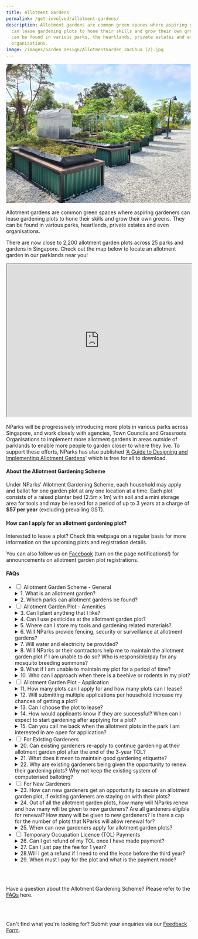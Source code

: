 ```yaml
---
title: Allotment Gardens
permalink: /get-involved/allotment-gardens/
description: Allotment gardens are common green spaces where aspiring gardeners
  can lease gardening plots to hone their skills and grow their own greens. They
  can be found in various parks, the heartlands, private estates and even
  organisations.
image: /images/Garden design/AllotmentGarden_JacChua (2).jpg
---
```

<style>
   summary {
        cursor: pointer;
        }
    
   summary:after {
        font-style: bold;
        }
</style>

<img src="/images/Garden%20design/allotment%20garden%20at%20jurong%20lake%20gardens%20west.jpg">

<p>Allotment gardens are common green spaces where aspiring gardeners can lease gardening plots to hone their skills and grow their own greens. They can be found in various parks, heartlands, private estates and even organisations.</p>

<p>There are now close to 2,200 allotment garden plots across 25 parks and gardens in Singapore. Check out the map below to locate an allotment garden in our parklands near you!</p> 

<iframe height="415" width="100%" src="https://www.google.com/maps/d/embed?mid=1kuZLALaPolG-7unwBI4NZC1jdzpoVgs&amp;ehbc=2E312F&amp;noprof=1"></iframe>

<p>NParks will be progressively introducing more plots in various parks across Singapore, and work closely with agencies, Town Councils and Grassroots Organisations to implement more allotment gardens in areas outside of parklands to enable more people to garden closer to where they live. To support these efforts, NParks has also published ‘<a href="https://go.gov.sg/guide-to-design-allotment-gardens">A Guide to Designing and Implementing Allotment Gardens</a>' which is free for all to download.</p>

<h4>About the Allotment Gardening Scheme</h4>

<p>Under NParks’ Allotment Gardening Scheme, each household may apply and ballot for one garden plot at any one location at a time. Each plot consists of a raised planter bed (2.5m x 1m) with soil and a mini storage area for tools and may be leased for a period of up to 3 years at a charge of <b>$57 per year</b> (excluding prevailing GST). </p> 



<h4>How can I apply for an allotment gardening plot?</h4>
<p>Interested to lease a plot? Check this webpage on a regular basis for more information on the upcoming plots and registration details.</p> 

<p>You can also follow us on <a href="https://www.facebook.com/nparksbuzz">Facebook</a> (turn on the page notifications!) for announcements on allotment garden plot registrations.</p>

<h4>FAQs</h4>
<ul class="jekyllcodex_accordion">
	<li><input type="checkbox" id="accordion1">
		<label for="accordion1">Allotment Garden Scheme - General</label>
		<div>
			<details>
				<summary>1. What is an allotment garden?</summary>
				Allotment gardens are areas located within parks and gardens that house gardening plots available for lease to the community to grow their own plants. With most of the population living in high-rise flats with minimalspace for gardening within their household footprint, these allotment garden plots provide them with further opportunities to garden. To date, more than 2000 allotment garden plots have been made available to the community with plans for further expansion. In tandem, NParks is working with Town Councils and Grassroot Organisations to provide advice on setting up of allotment gardens in public housing estates so that residents can garden closer to their homes. <br><br>
		</details>
		<details>
			<summary>2. Which parks can allotment gardens be found?</summary>
			1. Ang Mo Kio Town Garden West<br>
			2. Aljunied Park<br>
			3. Bedok Reservoir Park<br>
			4. Bedok Town Park<br>
			5. Bishan-Ang Mo Kio Park<br>
			6. Bukit Gombak Park<br>
			7. Choa Chu Kang Park<br>
			8. Clementi Woods Park<br>
			9. East Coast Park<br>
			10. HortPark<br>
			11. Jurong Central Park<br>
			12. Jurong Lake Gardens<br>
			13. Kallang Riverside Park<br>
			14. Lower Seletar Reservoir Park<br>
			15. one-north Park<br>
			16. Pasir Ris Park<br>
			17. Punggol Park<br>
			18. Punggol Waterway Park<br>
			19. Sengkang Riverside Park<br>
			20. Tiong Bahru Park<br>
			21. West Coast Park<br>
			22. Yishun Park<br>
			23. Yishun Neighbourhood Park<br>
			<br>
			</details>
		</div>
	</li>
  <li><input type="checkbox" id="accordion2">
					<label for="accordion2">Allotment Garden Plot - Amenities</label>
		<div>
	<details>
		<summary>3. Can I plant anything that I like?</summary>
		All plants and gardening structures should not exceed 1 metre in standing height (measured from soil level in the planter bed). Gardeners are advised not to plant poisonous plants or those with sap as these plants can cause discomfort and are harmful to the public. Plants that are illegal are not allowed to be planted. 
		<br>Please also be mindful of the neighbouring plots when planting up your mini garden and ensure that your plants do not encroach into their space. Keep your space clean and tidy for the safety of all your fellow allotment gardeners.<br><br>
	</details>
	<details>
		<summary>4. Can I use pesticides at the allotment garden plot?</summary>
		Chemical pesticides, herbicides and fungicides are not allowed to be used at the allotment garden plots as they may kill insects, such as bees and wasps, which play an important role in the pollination process of flowering plants. Such chemicals may also spread to other plots and may cause adverse reactions to gardeners tending to other plots or public who visit the plots. <br><br>
		</details>
			<details>
				<summary>5. Where can I store my tools and gardening related materials?</summary>
				There is a storage area in each allotment garden planter where tools and other gardening-related materials (e.g. soil, compost) must be kept when not in use. All items stored at the
allotment garden plot must be kept neatly within storage area at all times and not in common spaces or along pathways.<br>
(For Sengkang Riverside Park, there is a separate storage area due to site constraints).<br><br>
			</details>
			<details>
				<summary>6. Will NParks provide fencing, security or surveillance at allotment gardens?</summary>
				As all allotment gardens are situated in our public parks and gardens, they are unfenced to enable the public to visit and appreciate the gardens. NParks has put in place signs reminding park users not to remove plants within the allotment garden plots that do not belong to them.<br>
				Allotment gardeners are responsible for the security of all items kept within their planting plot (including plants, produce, structures and gardening materials) and items stored within storage box.<br>
				NParks will not be responsible for the loss or damage of any items including all produce from the allotment garden plots.<br>
				However, if there are recurrent reports on incidents of theft or vandalism at particular locations, NParks will consider additional measures to deter such occurrences.<br>
				Allotment Gardeners are not to install any structures (including any type of video surveillance equipment orsecurity system equipment such as personal CCTV cameras) at their allotment gardening plot.<br><br>
			</details>
			<details>
				<summary>7. Will water and electricity be provided?</summary>
			Shared water points are available for use at the allotment garden. No electricity will be provided. <br><br>
			</details>
			<details>
				<summary>8. Will NParks or their contractors help me to maintain the allotment garden plot if I am unable to do so?  Who is responsible/pay for any mosquito breeding summons?</summary>
				You are required at all times and at your own expense, to maintain the allotment garden plot and its immediate surroundings in a good and presentable condition, including
trimming overgrown shrubs, removing weeds, pest-infested plants, dead and damaged plants/products. <br>
				NParks will also not be responsible for any instances of mosquito breeding detected by the National Environment Agency (NEA) at the allotment garden plots. You are responsible for taking all precautions and measures to prevent breeding of mosquitoes at your allotment garden plot.<br><br>
			</details>
			<details>
				<summary>9. What if I am unable to maintain my plot for a period of time?</summary>
				If you fail to maintain your allotment garden plot, and within the time stipulated by NParks, we reserve the right to terminate the lease, so that the plot can be allocated to another gardener.<br><br>
			</details>
			<details>
				<summary>10. Who can I approach when there is a beehive or rodents in my plot?</summary>
				You may contact NParks at www.nparks.gov.sg/feedback to seek assistance.<br><br>
			</details>
	</div></li>
	  <li><input type="checkbox" id="accordion3">
					<label for="accordion3">Allotment Garden Plot - Application</label>
			<div>
			<details>
				<summary>11. How many plots can I apply for and how many plots can I lease?</summary>
				Each household is allowed to apply for and lease only 1 allotment garden plot at any one time, regardless of the number of persons in the household.<br><br>
			</details>
			<details>
				<summary>12.  Will submitting multiple applications per household increase my chances of getting a
					plot?</summary>
				No. If there are multiple applications received from the same household address, only 1 entry will be considered for balloting.<br><br>
			</details>
			<details>
				<summary>13. Can I choose the plot to lease?</summary> All plots (waist- or knee-height) are assigned strictly through a balloting system.<br><br>
			</details>
			<details>
				<summary>14. How would applicants know if they are successful? When can I expect to start gardening after applying for a plot?</summary>
				All successful applicants will receive a Letter of Offer from NParks. In this Letter of Offer, we will state the date in which you will be able to start gardening on-site.<br><br>
			</details>
			<details>
				<summary>15. Can you call me back when the allotment plots in the park I am interested in are open for application?</summary>
				Please check our NParks Allotment Gardens webpage and our social media platforms for updates on available plots and registration details.<br><br> 
			</details>
			</div>
	</li>
	<li>
		<input type="checkbox" id="accordion4">
		<label for="accordion4">For Existing Gardeners</label>
		<div>
			<details>
				<summary>20. Can existing gardeners re-apply to continue gardening at their allotment garden plot after the end of the 3-year TOL?</summary>
				Before the 3-year TOL expires, existing gardeners who have maintained good gardening etiquette will be contacted by NParks officers to offer them renewal of the 3-year TOL. The terms and conditions and fees for the allotment garden plot may be updated from time to time and allotment gardeners are requested to read the updated terms and conditions of the TOL. <br><br>
			</details>
			<details>
				<summary>21. What does it mean to maintain good gardening etiquette?</summary>
				Good gardening etiquette includes keeping the allotment garden plot tidy and clean, maintaining the plants well and keep them pest free, storing all gardening items neatly, ensure all planting structures installed are compliant with terms and conditions, and conducting regularly checks for stagnant water to prevent mosquito breeding. Having a well-kept and maintained allotment garden plot ensures that it is safe and enjoyable for everyone. More information on gardening etiquette can be found at www.nparks.gov.sg/gardening/gardening-resources/gardening-etiquette. <br><br>
			</details>
			<details>
				<summary>22. Why are existing gardeners being given the opportunity to renew their gardening plots? Why not keep the existing system of computerised balloting?</summary>
We hope to continue fostering a love for gardening by allowing existing gardeners who have maintained good gardening etiquette to renew their allotment garden plots. We
will continue making available more plots across the island for new gardeners. New allotment garden plots will also continue being allocated by computerised balloting.<br><br>
			</details>
		</div>
	</li>
	<li>
		<input type="checkbox" id="accordion5">
		<label for="accordion5">For New Gardeners</label>
		<div>
			<details>
				<summary>23. How can new gardeners get an opportunity to secure an allotment garden plot, if existing gardeners are staying on with their plots? </summary>
				NParks will continue to roll out new allotment garden plots in more parks across Singapore to provide the community with opportunities to garden near their homes. To date, more than 2000 allotment garden plots have been introduced in 23 parks and gardens across Singapore. We will also continue to provide more allotment gardens in the future. More details will be released when ready. All this will allow us to continue fostering a love for gardening among Singaporeans and nurturing a community of gardeners.<br><br>
			</details>
			<details>
				<summary>24. Out of all the allotment garden plots, how many will NParks renew and how many will be given to new gardeners?  Are all gardeners eligible for renewal? How many will be given to new gardeners? Is there a cap for the number of plots that NParks will allow renewal for?  </summary>
				Existing gardeners who have maintained good gardening etiquette will be allowed to renew their allotment garden plots. Should they choose not to continue gardening their plots will be released for balloting. NParks will also continue to provide more allotment garden plots in our parks.<br><br>
			</details>
			<details>
				<summary>25. When can new gardeners apply for allotment garden plots?  </summary>
				More details will be provided when ready. We will be updating the NParks website (www.nparks.gov.sg/gardening/allotment-gardens) and social media sites when plots are open for application.<br><br>
			</details>
			</div>
				</li>
		<li><input type="checkbox" id="accordion5">
		<label for="accordion5">Temporary Occupation Licence (TOL) Payments</label>
		<div>
			<details>
				<summary>26. Can I get refund of my TOL once I have made payment?</summary>
				It is important to read all Terms and Conditions of the TOL document. The TOL, once paid, is non-refundable. <br><br>
			</details>
			<details>
				<summary>27. Can I just pay the fee for 1 year? </summary>
				The allotment garden plot is leased on a 3-year basis. You  will need to pay for 3 years at the start of your leasing period.<br><br>
			</details>
			<details>
				<summary>28.Will I get a refund if I need to end the lease before the third year?</summary>
				No refund will be given if you decide to terminate the Licence before the lease expires. <br><br>
			</details>
			<details>
				<summary>29. When must I pay for the plot and what is the payment mode?</summary>
				A Letter of Offer will be sent to all successful applicants. Payment will be by bank transfer to an NParks bank account or by scanning the unique PayNow QR code provided. The details will be provided in the Letter of Offer.<br><br>
			</details>
			</div>
	</li>
</ul>


<br> <br>
<p>Have a question about the Allotment Gardening Scheme? Please refer to the <a href="https://go.gov.sg/nparks-allotment-gardens-faqs">FAQs</a> here.</p><p></p>

<br> <br>
<p>Can't find what you're looking for? Submit your enquiries via our <a href="http://www.nparks.gov.sg/feedback">Feedback Form</a>.</p>